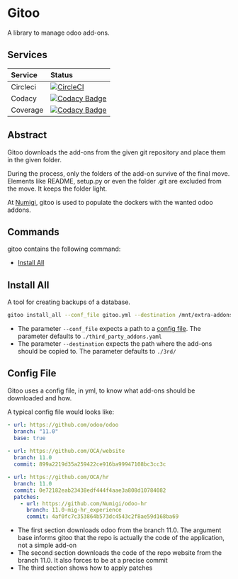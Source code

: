 # Gitoo

A library to manage odoo add-ons.

## Services
Service|Status
:------|:----
Circleci|[![CircleCI](https://circleci.com/gh/Numigi/gitoo.svg?style=svg&circle-token=31993bf8a187dc04f276574da06879c902ae979b)](https://circleci.com/gh/Numigi/gitoo)
Codacy|[![Codacy Badge](https://api.codacy.com/project/badge/Grade/b83d84af2ad74719a097dbe0368ef2fd)](https://www.codacy.com/app/numigi/gitoo?utm_source=github.com&amp;utm_medium=referral&amp;utm_content=Numigi/gitoo&amp;utm_campaign=Badge_Grade)
Coverage|[![Codacy Badge](https://api.codacy.com/project/badge/Coverage/b83d84af2ad74719a097dbe0368ef2fd)](https://www.codacy.com/app/numigi/gitoo?utm_source=github.com&utm_medium=referral&utm_content=Numigi/gitoo&utm_campaign=Badge_Coverage)

## Abstract 
Gitoo downloads the add-ons from the given git repository and place them in the given folder.

During the process, only the folders of the add-on survive of the final move.
Elements like README, setup.py or even the folder .git are excluded from the move.
It keeps the folder light.

At [Numigi](www.numigi.com), gitoo is used to populate the dockers with the wanted odoo addons.

## Commands
gitoo contains the following command:

* [Install All](#install_all)

## <a name="install_all"></a> Install All

A tool for creating backups of a database.

```bash
gitoo install_all --conf_file gitoo.yml --destination /mnt/extra-addons
```

* The parameter `--conf_file` expects a path to a [config file](#gitoo_config_file).
The parameter defaults to `./third_party_addons.yaml`
* The parameter `--destination` expects the path where the add-ons should be copied to.
The parameter defaults to `./3rd/`


## <a name="git_config_file"></a>Config File

Gitoo uses a config file, in yml, to know what add-ons should be downloaded and how.

A typical config file would looks like:
``` yaml
- url: https://github.com/odoo/odoo
  branch: "11.0"
  base: true
  
- url: https://github.com/OCA/website
  branch: 11.0
  commit: 899a2219d35a259422ce916ba99947108bc3cc3c

- url: https://github.com/OCA/hr
  branch: 11.0
  commit: 0e72182eab23438edf444f4aae3a808d10784082
  patches:
    - url: https://github.com/Numigi/odoo-hr
      branch: 11.0-mig-hr_experience
      commit: 4af0fc7c353864b573dc4543c2f8ae59d168ba69
```

* The first section downloads odoo from the branch 11.0. The argument base informs gitoo that the repo is actually 
the code of the application, not a simple add-on
* The second section downloads the code of the repo website from the branch 11.0. It also forces
to be at a precise commit
* The third section shows how to apply patches

